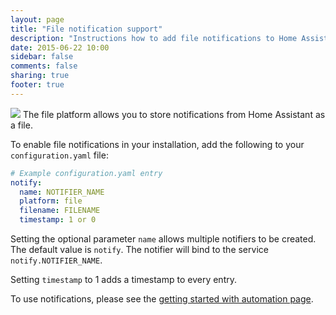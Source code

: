 ```yaml
---
layout: page
title: "File notification support"
description: "Instructions how to add file notifications to Home Assistant."
date: 2015-06-22 10:00
sidebar: false
comments: false
sharing: true
footer: true
---
```


<img src='/images/supported_brands/text-x-generic.png' class='brand pull-right' />
The file platform allows you to store notifications from Home Assistant as a file.

To enable file notifications in your installation, add the following to your `configuration.yaml` file:

```yaml
# Example configuration.yaml entry
notify:
  name: NOTIFIER_NAME
  platform: file
  filename: FILENAME
  timestamp: 1 or 0
```

Setting the optional parameter `name` allows multiple notifiers to be created.
The default value is `notify`. The notifier will bind to the service
`notify.NOTIFIER_NAME`.

Setting `timestamp` to 1 adds a timestamp to every entry.

To use notifications, please see the [getting started with automation page]({{site_root}}/components/automation.html).
